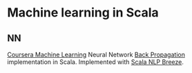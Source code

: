 # Machine learning in Scala

## NN
[Coursera Machine Learning](https://www.coursera.org/learn/machine-learning/home) Neural Network [Back Propagation](https://www.coursera.org/learn/machine-learning/home/week/5) implementation in Scala.
Implemented with [Scala NLP Breeze](https://github.com/scalanlp/breeze).
